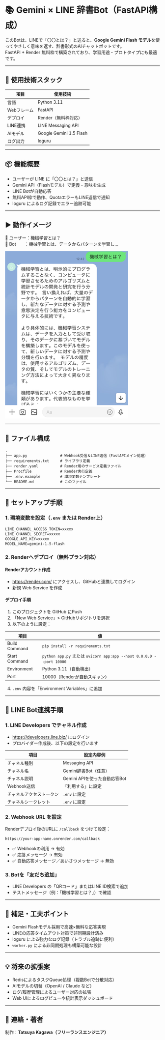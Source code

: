 # 📚 Gemini × LINE 辞書Bot（FastAPI構成）

このBotは、LINEで「〇〇とは？」と送ると、**Google Gemini Flash モデル**を使ってやさしく意味を返す、辞書形式のAIチャットボットです。  
FastAPI + Render 無料枠で構築されており、学習用途・プロトタイプにも最適です。

---

## 🔧 使用技術スタック

| 項目         | 使用技術                         |
|--------------|----------------------------------|
| 言語         | Python 3.11                      |
| Webフレーム  | FastAPI                          |
| デプロイ     | Render（無料枠対応）            |
| LINE連携     | LINE Messaging API               |
| AIモデル     | Google Gemini 1.5 Flash          |
| ログ出力     | loguru                           |

---

## 📦 機能概要

- ユーザーが LINE に「〇〇とは？」と送信  
- Gemini API（Flashモデル）で定義・意味を生成  
- LINE Botが自動応答  
- 無料API枠で動作、QuotaエラーもLINE返信で通知  
- loguru によるログ記録でエラー追跡可能  

---

## ▶️ 動作イメージ

👤 ユーザー：機械学習とは？  
🤖 Bot　　：機械学習とは、データからパターンを学習し…

<img src="ファイル_000.png" alt="Gemini LINE Bot 動作例" width="400"/>

---

## 📁 ファイル構成

```
.
├── app.py               # Webhook受信＆LINE返信（FastAPIメイン処理）
├── requirements.txt     # ライブラリ定義
├── render.yaml          # Render用のサービス定義ファイル
├── Procfile             # Render実行定義
├── .env.example         # 環境変数テンプレート
└── README.md            # このファイル
```

---

## 🚀 セットアップ手順

### 1. 環境変数を設定（`.env` または Render上）

```env
LINE_CHANNEL_ACCESS_TOKEN=xxxxx
LINE_CHANNEL_SECRET=xxxxx
GOOGLE_API_KEY=xxxxx
MODEL_NAME=gemini-1.5-flash
```

### 2. Renderへデプロイ（無料プラン対応）

#### Renderアカウント作成
- https://render.com/ にアクセスし、GitHubと連携してログイン
- 新規 Web Service を作成

#### デプロイ手順

1. このプロジェクトを GitHub にPush
2. 「New Web Service」> GitHubリポジトリを選択
3. 以下のように設定：

| 項目 | 値 |
|------|----|
| Build Command | `pip install -r requirements.txt` |
| Start Command | `python app.py` または `uvicorn app:app --host 0.0.0.0 --port 10000` |
| Environment | Python 3.11（自動検出） |
| Port | 10000（Renderが自動スキャン） |

4. `.env` 内容を「Environment Variables」に追加

---

## 🤖 LINE Bot連携手順

### 1. LINE Developers でチャネル作成

- https://developers.line.biz/ にログイン
- プロバイダー作成後、以下の設定を行います

| 項目 | 設定内容例 |
|------|------------|
| チャネル種別 | Messaging API |
| チャネル名 | Gemini辞書Bot（任意） |
| チャネル説明 | Gemini APIを使った自動応答Bot |
| Webhook送信 | 「利用する」に設定 |
| チャネルアクセストークン | `.env` に設定 |
| チャネルシークレット | `.env` に設定 |

### 2. Webhook URL を設定

Renderデプロイ後のURLに `/callback` をつけて設定：

```
https://your-app-name.onrender.com/callback
```

- ✅ Webhookの利用 → 有効  
- ✅ 応答メッセージ → 有効  
- ✅ 自動応答メッセージ／あいさつメッセージ → 無効  

### 3. Botを「友だち追加」

- LINE Developers の「QRコード」またはLINE ID検索で追加
- テストメッセージ（例：「機械学習とは？」）で確認

---

## 📝 補足・工夫ポイント

- Gemini Flashモデル採用で高速×無料な応答実現  
- LINEの応答タイムアウト対策で非同期設計済み  
- loguru による強力なログ記録（トラブル追跡に便利）  
- `worker.py` による非同期処理も構築可能な設計

---

## 💡 将来の拡張案

- RedisによるタスクQueue処理（複数Botで分散対応）  
- AIモデルの切替（OpenAI / Claude など）  
- ログ/履歴管理によるユーザー対応の拡張  
- Web UIによるログビューや統計表示ダッシュボード

---

## 📮 連絡・著者

制作：**Tatsuya Kagawa（フリーランスエンジニア）**  
